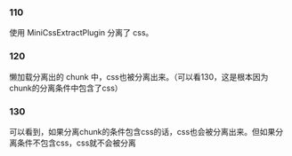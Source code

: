 ### 110
使用 MiniCssExtractPlugin 分离了 css。

### 120
懒加载分离出的 chunk 中，css也被分离出来。（可以看130，这是根本因为chunk的分离条件中包含了css）

### 130
可以看到，如果分离chunk的条件包含css的话，css也会被分离出来。但如果分离条件不包含css，css就不会被分离









